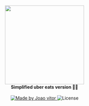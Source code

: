 <h4 align="center">
<img src="https://wearesocial-net.s3.amazonaws.com/us/wp-content/uploads/sites/7/2019/05/WAS_NYC_WEB_LOGOSUber-Eats.png" width="250px"/><br>
 <b>Simplified uber eats version</b> 🦸‍♂️
</h4>
<p align="center">
  <a href="https://github.com/joaovitorzv">
    <img alt="Made by Joao vitor" src="https://img.shields.io/badge/made%20by-joao-red">
  </a>
  <img alt="License" src="https://img.shields.io/github/license/joaovitorzv/UberEats?style=flat-square">
</p>
